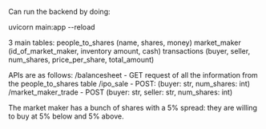 Can run the backend by doing:

uvicorn main:app --reload

3 main tables:
people_to_shares (name, shares, money)
market_maker (id_of_market_maker, inventory amount, cash)
transactions (buyer, seller, num_shares, price_per_share, total_amount)

APIs are as follows:
/balancesheet   -   GET request of all the information from the people_to_shares table
/ipo_sale   -   POST: (buyer: str, num_shares: int)
/market_maker_trade   -   POST (buyer: str, seller: str, num_shares: int)


The market maker has a bunch of shares with a 5% spread: they are willing to buy at 5% below and 5% above.


